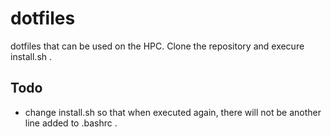 # dotfiles
dotfiles that can be used on the HPC. Clone the repository and execure install.sh .

## Todo
- change install.sh so that when executed again, there will not be another line added to .bashrc .
